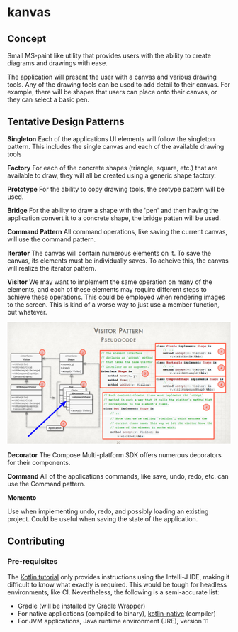 # kanvas

## Concept

Small MS-paint like utility that provides users with the ability to create
diagrams and drawings with ease.

The application will present the user with a canvas and various drawing tools.
Any of the drawing tools can be used to add detail to their canvas. For
example, there will be shapes that users can place onto their canvas, or they
can select a basic pen.

## Tentative Design Patterns

**Singleton**
Each of the applications UI elements will follow the singleton pattern. This
includes the single canvas and each of the available drawing tools

**Factory**
For each of the concrete shapes (triangle, square, etc.) that are available to
draw, they will all be created using a generic shape factory.

**Prototype**
For the ability to copy drawing tools, the protype pattern will be used.

**Bridge**
For the ability to draw a shape with the 'pen' and then having the application
convert it to a concrete shape, the bridge patten will be used.

**Command Pattern**
All command operations, like saving the current canvas, will use the command pattern.

**Iterator**
The canvas will contain numerous elements on it. To save the canvas, its
elements must be individually saves. To acheive this, the canvas will realize
the iterator pattern.

**Visitor**
We may want to implement the same operation on many of the elements, and each of these elements may require different
steps to achieve these operations. This could be employed when rendering images to the screen. This is kind of a worse
way to just use a member function, but whatever.

![visitor](data/visitor_example.png)

**Decorator**
The Compose Multi-platform SDK offers numerous decorators for their components.

**Command**
All of the applications commands, like save, undo, redo, etc. can use the Command pattern.

**Momento**

Use when implementing undo, redo, and possibly loading an existing project. Could be useful when saving the state of the
application.

## Contributing

### Pre-requisites

The [Kotlin tutorial](https://kotlinlang.org/docs/getting-started.html#learn-kotlin-fundamentals) only provides
instructions using the Intelli-J IDE, making it difficult to know what exactly is required. This would be tough for
headless environments, like CI. Nevertheless, the following is a semi-accurate list:

* Gradle (will be installed by Gradle Wrapper)
* For native applications (compiled to binary), [kotlin-native](https://kotlinlang.org/docs/native-overview.html) (compiler)
* For JVM applications, Java runtime environment (JRE), version 11

### 